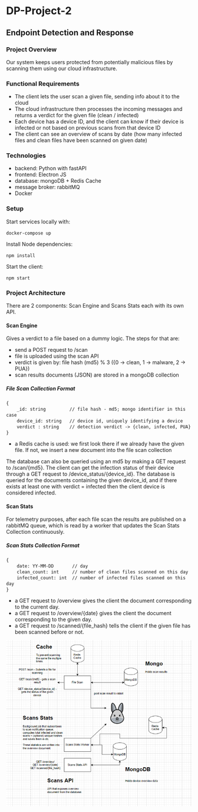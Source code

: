 # DP-Project-2

## Endpoint Detection and Response

### Project Overview
Our system keeps users protected from potentially malicious files by scanning them using our cloud infrastructure.

### Functional Requirements
- The client lets the user scan a given file, sending info about it to the cloud
- The cloud infrastructure then processes the incoming messages and returns a verdict for the given file (clean / infected)
- Each device has a device ID, and the client can know if their device is infected or not based on previous scans from that device ID
- The client can see an overview of scans by date (how many infected files and clean files have been scanned on given date)

### Technologies
- backend: Python with fastAPI
- frontend: Electron JS
- database: mongoDB + Redis Cache
- message broker: rabbitMQ
- Docker

### Setup
Start services locally with:
```
docker-compose up
```
Install Node dependencies:
```
npm install
```
Start the client:
```
npm start
```

### Project Architecture
There are 2 components: Scan Engine and Scans Stats each with its own API.

#### Scan Engine
Gives a verdict to a file based on a dummy logic.
The steps for that are:
- send a POST request to /scan
- file is uploaded using the scan API 
- verdict is given by: file hash (md5) % 3 ({0 -> clean, 1 -> malware, 2 -> PUA}) 
- scan results documents (JSON) are stored in a mongoDB collection
##### File Scan Collection Format
```
{
    _id: string  		// file hash - md5; mongo identifier in this case
    device_id: string   // device id, uniquely identifying a device
    verdict : string    // detection verdict -> {clean, infected, PUA}
}
```
- a Redis cache is used: we first look there if we already have the given file. If not, we insert a new document into the file scan collection

The database can also be queried using an md5 by making a GET request to /scan/{md5}.
The client can get the infection status of their device through a GET request to /device_status/{device_id}. The database is queried for the documents
containing the given device_id, and if there exists at least one with verdict = infected then the client device is considered infected.

#### Scan Stats
For telemetry purposes, after each file scan the results are published on a rabbitMQ queue, which is read by a worker that updates the Scan Stats Collection continuously.
##### Scan Stats Collection Format
```
{
	date: YY-MM-DD   	 // day
	clean_count: int 	 // number of clean files scanned on this day
	infected_count: int  // number of infected files scanned on this day
}
```
- a GET request to /overview gives the client the document corresponding to the current day.
- a GET request to /overview/{date} gives the client the document corresponding to the given day.
- a GET request to /scanned/{file_hash} tells the client if the given file has been scanned before or not.


![Alt text](/architecture.PNG "Architecture")


